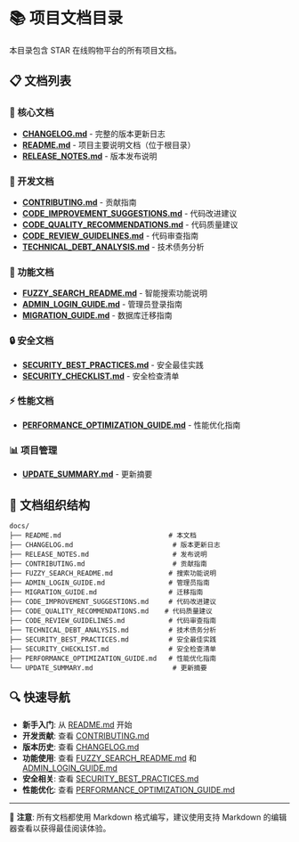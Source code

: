 # 📚 项目文档目录

本目录包含 STAR 在线购物平台的所有项目文档。

## 📋 文档列表

### 📖 核心文档
- **[CHANGELOG.md](./CHANGELOG.md)** - 完整的版本更新日志
- **[README.md](../README.md)** - 项目主要说明文档（位于根目录）
- **[RELEASE_NOTES.md](./RELEASE_NOTES.md)** - 版本发布说明

### 🔧 开发文档
- **[CONTRIBUTING.md](./CONTRIBUTING.md)** - 贡献指南
- **[CODE_IMPROVEMENT_SUGGESTIONS.md](./CODE_IMPROVEMENT_SUGGESTIONS.md)** - 代码改进建议
- **[CODE_QUALITY_RECOMMENDATIONS.md](./CODE_QUALITY_RECOMMENDATIONS.md)** - 代码质量建议
- **[CODE_REVIEW_GUIDELINES.md](./CODE_REVIEW_GUIDELINES.md)** - 代码审查指南
- **[TECHNICAL_DEBT_ANALYSIS.md](./TECHNICAL_DEBT_ANALYSIS.md)** - 技术债务分析

### 🚀 功能文档
- **[FUZZY_SEARCH_README.md](./FUZZY_SEARCH_README.md)** - 智能搜索功能说明
- **[ADMIN_LOGIN_GUIDE.md](./ADMIN_LOGIN_GUIDE.md)** - 管理员登录指南
- **[MIGRATION_GUIDE.md](./MIGRATION_GUIDE.md)** - 数据库迁移指南

### 🔒 安全文档
- **[SECURITY_BEST_PRACTICES.md](./SECURITY_BEST_PRACTICES.md)** - 安全最佳实践
- **[SECURITY_CHECKLIST.md](./SECURITY_CHECKLIST.md)** - 安全检查清单

### ⚡ 性能文档
- **[PERFORMANCE_OPTIMIZATION_GUIDE.md](./PERFORMANCE_OPTIMIZATION_GUIDE.md)** - 性能优化指南

### 📊 项目管理
- **[UPDATE_SUMMARY.md](./UPDATE_SUMMARY.md)** - 更新摘要

## 📁 文档组织结构

```
docs/
├── README.md                           # 本文档
├── CHANGELOG.md                         # 版本更新日志
├── RELEASE_NOTES.md                     # 发布说明
├── CONTRIBUTING.md                      # 贡献指南
├── FUZZY_SEARCH_README.md              # 搜索功能说明
├── ADMIN_LOGIN_GUIDE.md                # 管理员指南
├── MIGRATION_GUIDE.md                  # 迁移指南
├── CODE_IMPROVEMENT_SUGGESTIONS.md     # 代码改进建议
├── CODE_QUALITY_RECOMMENDATIONS.md    # 代码质量建议
├── CODE_REVIEW_GUIDELINES.md           # 代码审查指南
├── TECHNICAL_DEBT_ANALYSIS.md          # 技术债务分析
├── SECURITY_BEST_PRACTICES.md          # 安全最佳实践
├── SECURITY_CHECKLIST.md               # 安全检查清单
├── PERFORMANCE_OPTIMIZATION_GUIDE.md   # 性能优化指南
└── UPDATE_SUMMARY.md                    # 更新摘要
```

## 🔍 快速导航

- **新手入门**: 从 [README.md](../README.md) 开始
- **开发贡献**: 查看 [CONTRIBUTING.md](./CONTRIBUTING.md)
- **版本历史**: 查看 [CHANGELOG.md](./CHANGELOG.md)
- **功能使用**: 查看 [FUZZY_SEARCH_README.md](./FUZZY_SEARCH_README.md) 和 [ADMIN_LOGIN_GUIDE.md](./ADMIN_LOGIN_GUIDE.md)
- **安全相关**: 查看 [SECURITY_BEST_PRACTICES.md](./SECURITY_BEST_PRACTICES.md)
- **性能优化**: 查看 [PERFORMANCE_OPTIMIZATION_GUIDE.md](./PERFORMANCE_OPTIMIZATION_GUIDE.md)

---

📝 **注意**: 所有文档都使用 Markdown 格式编写，建议使用支持 Markdown 的编辑器查看以获得最佳阅读体验。